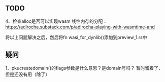 ## TODO
4、检查alloc是否可以实现wasm 线性内存的分配：https://adlrocha.substack.com/p/adlrocha-playing-with-wasmtime-and


将以上问题解决之后，然后将fn wasi_for_dynlib()添加到preview_1.rs中

## 疑问
1、pkucreatedomain()的flags参数是什么意思？是domain号吗？
暂时留着了，但是还没有用（除了）